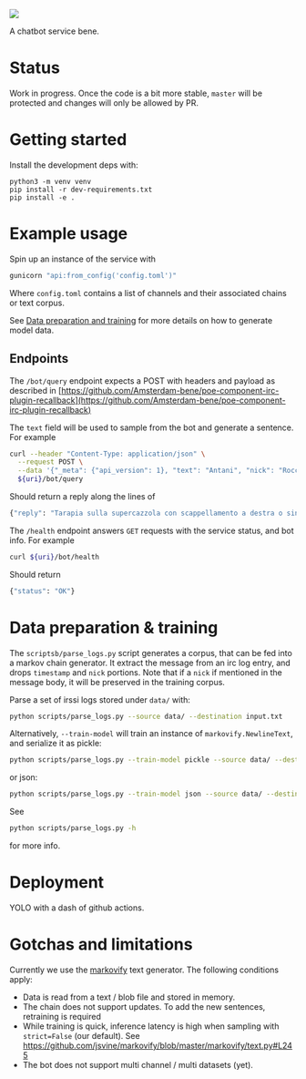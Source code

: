 ![](https://github.com/Amsterdam-bene/blablabla/workflows/build/badge.svg)

A chatbot service bene.

# Status

Work in progress.
Once the code is a bit more stable, `master` will be protected and changes will only
be allowed by PR.

# Getting started

Install the development deps with:
```
python3 -m venv venv
pip install -r dev-requirements.txt
pip install -e .
```

# Example usage

Spin up an instance of the service with
```bash
gunicorn "api:from_config('config.toml')"
```
Where `config.toml` contains a list of channels and their associated chains or text corpus.

See [Data preparation and training](#data-preparation--training) for more details on how to generate model data.

## Endpoints

The `/bot/query` endpoint expects a POST with headers and payload
as described in [https://github.com/Amsterdam-bene/poe-component-irc-plugin-recallback](https://github.com/Amsterdam-bene/poe-component-irc-plugin-recallback)

The `text` field will be used to sample from the bot and generate a sentence.
For example
```bash
curl --header "Content-Type: application/json" \
  --request POST \
  --data '{"_meta": {"api_version": 1}, "text": "Antani", "nick": "Rocco", "sender": "Rocco!~rtanica@unaffiliated/rocco", "my_own_nick": "DeBot", "channel": "##horsing-around"}' \
  ${uri}/bot/query
```
Should return a reply along the lines of
```bash
{"reply": "Tarapia sulla supercazzola con scappellamento a destra o sinistra?"}
```

The `/health` endpoint answers `GET` requests with the service status, and bot info.
For example
```bash
curl ${uri}/bot/health
```
Should return 
```bash
{"status": "OK"}
```

# Data preparation & training

The `scriptsb/parse_logs.py` script generates a corpus, that can be fed 
into a markov chain generator. It extract the message from an irc log
entry, and drops `timestamp` and `nick` portions. Note that if a `nick` if mentioned 
in the message body, it will be preserved in the training corpus.

Parse a set of irssi logs stored under `data/` with:
```bash
python scripts/parse_logs.py --source data/ --destination input.txt
```

Alternatively, `--train-model` will train an instance of `markovify.NewlineText`, and serialize it as
pickle:
```bash
python scripts/parse_logs.py --train-model pickle --source data/ --destination model.pickle 
```

or json:
```bash
python scripts/parse_logs.py --train-model json --source data/ --destination model.pickle 
```

See 
```bash 
python scripts/parse_logs.py -h
``` 
for more info.

# Deployment

YOLO with a dash of github actions.

# Gotchas and limitations

Currently we use the [markovify](https://github.com/jsvine/markovify/) text generator.
The following conditions apply:
 * Data is read from a text / blob file and stored in memory.
 * The chain does not support updates. To add the new sentences, retraining is required
 * While training is quick, inference latency is high when sampling with `strict=False` (our default). See https://github.com/jsvine/markovify/blob/master/markovify/text.py#L245 
 * The bot does not support multi channel / multi datasets (yet).